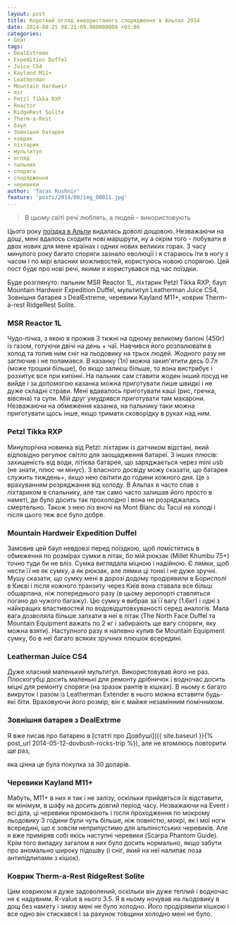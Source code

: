 ```yaml
---
layout: post
title: Короткий огляд використаного спорядження в Альпах 2014
date: 2014-08-25 08:21:09.000000000 +03:00
categories:
- Gear
tags:
- DealExtreme
- Expedition Duffel
- Juice CS4
- Kayland M11+
- Leatherman
- Mountain Hardweir
- msr
- Petzl Tikka RXP
- Reactor
- RidgeRest Solite
- Therm-a-Rest
- баул
- Зовнішня батарея
- коврик
- ліхтарик
- мультитул
- огляд
- пальник
- споряга
- спорядження
- черевики
author: 'Taras Kushnir'
feature: 'posts/2014/08/img_00011.jpg'
---
```

<blockquote>В цьому світі речі люблять, а людей - використовують</blockquote>

Цього року [поїздка в Альпи](http://lvivtoevolene.wordpress.com) видалась доволі дощовою. Незважаючи на дощі, мені вдалось сходити нові маршрути, ну а окрім того - побувати в двох нових для мене країнах і одних нових великих горах. З часу минулого року багато споряги зазнало еволюції і я стараюсь іти в ногу з часом і по мірі власних можливостей, користуюсь новою спорягою. Цей пост буде про нові речі, якими я користувався під час поїздки.

Буде розглянуто: пальник MSR Reactor 1L, ліхтарик Petzl Tikka RXP, баул Mountain Hardweir Expedition Duffel, мультитул Leatherman Juice CS4, Зовнішня батарея з DealExtreme, черевики Kayland M11+, коврик Therm-a-rest RidgeRest Solite.

<!--more-->

### MSR Reactor 1L

Чудо-пічка, з якою я прожив 3 тижні на одному великому балоні (450г) із газом, готуючи двічі на день + чаї. Навчився його розпалювати в холод та топив ним сніг на льодовику на трьох людей. Жодного разу не заглючив і не поламався. В казанку (1л) можна закип'ятити десь 0.7л (може трошки більше), бо якщо залиєш більше, то вона вистрибує і розхитує все при кипінні. На пальник сам ставити жоден інший посуд не вийде і за допомогою казанка можна приготувати лише швидкі і не дуже складні страви. Мені вдавалось приготувати каші (рис, гречка, вівсяна) та супи. Мій друг умудрявся приготувати там макарони. Незважаючи на обмеження казанка, на пальнику таки можна приготувати щось інше, якщо тримати сковорідку в руках над ним.

### Petzl Tikka RXP

Минулорічна новинка від Petzl: ліхтарик із датчиком відстані, який відповідно регулює світло для заощадження батареї. З інших плюсів: захищеність від води, літієва батарея, що заряджається через mini usb (не знати, плюс чи мінус). З власного досвіду можу сказати, що батарея служить тиждень+, якщо нею світити до години кожного дня. Це з врахуванням розряджання від холоду. В Альпах я часто спав з ліхтариком в спальнику, але так само часто залишав його просто в наметі, де було досить так прохолодно і вона не розряджалась смертельно. Також з нею ліз вночі на Mont Blanc du Tacul на холоді і після цього теж все було добре.

### Mountain Hardweir Expedition Duffel

Замовив цей баул невдовзі перед поїздкою, щоб поміститись в обмеження по розмірах сумки в літак, бо мій рюкзак (Millet Khumbu 75+) точно туди би не вліз. Сумка виглядала міцною і надійною. Є лямки, щоб нести її не як сумку, а як рюкзак, але лямки ці тонкі і не дуже зручні. Мушу сказати, що сумку мені в дорозі додому продірявили в Борисполі в Києві і після кожного транзиту через Київ вона ставала все більш обшарпана, ніж попереднього разу (в цьому аеропорті ставляться погано до чужого багажу). Цю сумку я вибрав за її вагу (1.6кг) і одні з найкращих властивостей по водовідштовхуваності серед аналогів. Мала вага дозволяла більше запхати в неї в літак (The North Face Duffel та Mountain Equipment важать по 2 кг і забирають ще вагу споряги, яку можна взяти). Наступного разу я напевно купив би Mountain Equipment сумку, бо в неї багато всяких зручних плюшок всередині.

### Leatherman Juice CS4

Дуже класний маленький мультитул. Використовував його не раз. Плоскогубці досить маленькі для ремонту дрібничок і водночас досить міцні для ремонту споряги (на зразок рантів в кішках). В ньому є багато викруток і разом із Leatherman Extender в нього можна вставити будь-які біти. Враховуючи його розмір, він є майже незамінним помічником.

### Зовнішня батарея з DealExtrme

Я вже писав про батарею в [статті про Довбуші]({{ site.baseurl }}{% post_url 2014-05-12-dovbush-rocks-trip %}), але не втомлюсь повторити ще раз,

яка цінна це була покупка за 30 доларів.

### Черевики Kayland M11+

Мабуть, M11+ в них я так і не залізу, оскільки прийдеться їх відставити, як мінімум, в шафу на досить довгий період часу. Незважаючи на Event і всі діла, ці черевики промокають і після проходження по мокрому льодовику 3 години були чуть більше, ніж повністю, мокрі, як і мої ноги всередині, що є зовсім неприпустимо для альпіністських черевиків. Але я вже приміряв собі якісь наступні черевики (Scarpa Phantom Guide). Крім того випадку загалом в них було досить нормально, якщо забути про аномально широку підошву (і сніг, який на неї налипає поза антипідлипами з кішок).

### Коврик Therm-a-Rest RidgeRest Solite

Цим ковриком я дуже задоволений, оскільки він дуже теплий і водночас не є надувним. R-value в нього 3.5. Я в ньому ночував на льодовику в дощ без намету і знизу мені не було холодно. Його продірявили кішкою і все одно він стискався і за рахунок товщини холодно мені не було.
